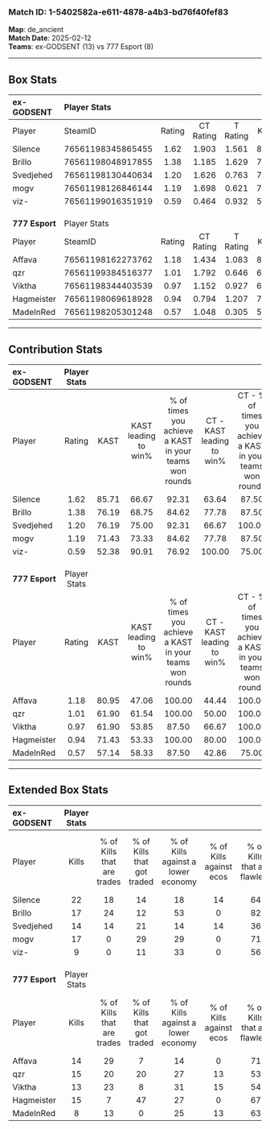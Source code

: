 ### Match ID: 1-5402582a-e611-4878-a4b3-bd76f40fef83  
**Map**: de_ancient  
**Match Date**: 2025-02-12  
**Teams**: ex-GODSENT (13) vs 777 Esport (8)  

---  

## Box Stats  

| **ex-GODSENT** | Player Stats      |        |           |          |       |      |       |         |        |      |     |
| :- | :- | :-: | :-: | :-: | :-: | :-: | :-: | :-: | :-: | :-: | :-: |
| Player         | SteamID           | Rating | CT Rating | T Rating | KAST  | ADR  | Kills | Assists | Deaths | K/D  | HS% |
| Silence        | 76561198345865455 |  1.62  |   1.903   |  1.561   | 85.71 | 95.5 |  22   |    6    |   12   | 1.83 | 54  |
| Brillo         | 76561198048917855 |  1.38  |   1.185   |  1.629   | 76.19 | 92.0 |  17   |    9    |   11   | 1.55 | 58  |
| Svedjehed      | 76561198130440634 |  1.20  |   1.626   |  0.763   | 76.19 | 89.7 |  14   |    6    |   12   | 1.17 | 28  |
| mogv           | 76561198126846144 |  1.19  |   1.698   |  0.621   | 71.43 | 82.8 |  17   |    4    |   15   | 1.13 | 70  |
| viz-           | 76561199016351919 |  0.59  |   0.464   |  0.932   | 52.38 | 45.4 |   9   |    2    |   15   | 0.60 | 55  |
|                |                   |        |           |          |       |      |       |         |        |      |     |
|                |                   |        |           |          |       |      |       |         |        |      |     |
|                |                   |        |           |          |       |      |       |         |        |      |     |
| **777 Esport** | Player Stats      |        |           |          |       |      |       |         |        |      |     |
| Player         | SteamID           | Rating | CT Rating | T Rating | KAST  | ADR  | Kills | Assists | Deaths | K/D  | HS% |
| Affava         | 76561198162273762 |  1.18  |   1.434   |  1.083   | 80.95 | 87.3 |  14   |    6    |   14   | 1.00 | 57  |
| qzr            | 76561199384516377 |  1.01  |   1.792   |  0.646   | 61.90 | 91.8 |  15   |    9    |   18   | 0.83 | 40  |
| Viktha         | 76561198344403539 |  0.97  |   1.152   |  0.927   | 61.90 | 79.4 |  13   |    5    |   14   | 0.93 | 53  |
| Hagmeister     | 76561198069618928 |  0.94  |   0.794   |  1.207   | 71.43 | 57.0 |  15   |    4    |   18   | 0.83 | 46  |
| MadeInRed      | 76561198205301248 |  0.57  |   1.048   |  0.305   | 57.14 | 35.1 |   8   |    7    |   15   | 0.53 | 25  |
---  

## Contribution Stats  

| **ex-GODSENT** | Player Stats |       |                      |                                                        |                           |                                                             |                          |                                                            |
| :- | :-: | :-: | :-: | :-: | :-: | :-: | :-: | :-: |
| Player         |    Rating    | KAST  | KAST leading to win% | % of times you achieve a KAST in your teams won rounds | CT - KAST leading to win% | CT - % of times you achieve a KAST in your teams won rounds | T - KAST leading to win% | T - % of times you achieve a KAST in your teams won rounds |
| Silence        |     1.62     | 85.71 |        66.67         |                         92.31                          |           63.64           |                            87.50                            |          71.43           |                           100.00                           |
| Brillo         |     1.38     | 76.19 |        68.75         |                         84.62                          |           77.78           |                            87.50                            |          57.14           |                           80.00                            |
| Svedjehed      |     1.20     | 76.19 |        75.00         |                         92.31                          |           66.67           |                           100.00                            |          100.00          |                           80.00                            |
| mogv           |     1.19     | 71.43 |        73.33         |                         84.62                          |           77.78           |                            87.50                            |          66.67           |                           80.00                            |
| viz-           |     0.59     | 52.38 |        90.91         |                         76.92                          |          100.00           |                            75.00                            |          80.00           |                           80.00                            |
|                |              |       |                      |                                                        |                           |                                                             |                          |                                                            |
|                |              |       |                      |                                                        |                           |                                                             |                          |                                                            |
|                |              |       |                      |                                                        |                           |                                                             |                          |                                                            |
| **777 Esport** | Player Stats |       |                      |                                                        |                           |                                                             |                          |                                                            |
| Player         |    Rating    | KAST  | KAST leading to win% | % of times you achieve a KAST in your teams won rounds | CT - KAST leading to win% | CT - % of times you achieve a KAST in your teams won rounds | T - KAST leading to win% | T - % of times you achieve a KAST in your teams won rounds |
| Affava         |     1.18     | 80.95 |        47.06         |                         100.00                         |           44.44           |                           100.00                            |          50.00           |                           100.00                           |
| qzr            |     1.01     | 61.90 |        61.54         |                         100.00                         |           50.00           |                           100.00                            |          80.00           |                           100.00                           |
| Viktha         |     0.97     | 61.90 |        53.85         |                         87.50                          |           66.67           |                           100.00                            |          42.86           |                           75.00                            |
| Hagmeister     |     0.94     | 71.43 |        53.33         |                         100.00                         |           80.00           |                           100.00                            |          40.00           |                           100.00                           |
| MadeInRed      |     0.57     | 57.14 |        58.33         |                         87.50                          |           42.86           |                            75.00                            |          80.00           |                           100.00                           |
---  

## Extended Box Stats  

| **ex-GODSENT** | Player Stats |                            |                            |                                    |                         |                              |                                 |        |                             |                                     |                          |                               |                            |
| :- | :-: | :-: | :-: | :-: | :-: | :-: | :-: | :-: | :-: | :-: | :-: | :-: | :-: |
| Player         |    Kills     | % of Kills that are trades | % of Kills that got traded | % of Kills against a lower economy | % of Kills against ecos | % of Kills that are flawless | % of Kills that are close duels | Deaths | % of Deaths that get traded | % of Deaths against a lower economy | % of Deaths against ecos | % of Deaths that are flawless | % of Deaths that are close |
| Silence        |      22      |             18             |             14             |                 18                 |           14            |              64              |                5                |   12   |             42              |                 25                  |            8             |              50               |             8              |
| Brillo         |      17      |             24             |             12             |                 53                 |            0            |              82              |                6                |   11   |              0              |                  9                  |            0             |              64               |             9              |
| Svedjehed      |      14      |             14             |             21             |                 14                 |           14            |              36              |               21                |   12   |             17              |                 17                  |            0             |              33               |             17             |
| mogv           |      17      |             0              |             29             |                 29                 |            0            |              71              |                6                |   15   |             13              |                 13                  |            0             |              80               |             0              |
| viz-           |      9       |             0              |             11             |                 33                 |            0            |              56              |               11                |   15   |             20              |                 13                  |            0             |              73               |             0              |
|                |              |                            |                            |                                    |                         |                              |                                 |        |                             |                                     |                          |                               |                            |
|                |              |                            |                            |                                    |                         |                              |                                 |        |                             |                                     |                          |                               |                            |
|                |              |                            |                            |                                    |                         |                              |                                 |        |                             |                                     |                          |                               |                            |
| **777 Esport** | Player Stats |                            |                            |                                    |                         |                              |                                 |        |                             |                                     |                          |                               |                            |
| Player         |    Kills     | % of Kills that are trades | % of Kills that got traded | % of Kills against a lower economy | % of Kills against ecos | % of Kills that are flawless | % of Kills that are close duels | Deaths | % of Deaths that get traded | % of Deaths against a lower economy | % of Deaths against ecos | % of Deaths that are flawless | % of Deaths that are close |
| Affava         |      14      |             29             |             7              |                 14                 |            0            |              71              |                0                |   14   |             14              |                  7                  |            0             |              71               |             21             |
| qzr            |      15      |             20             |             20             |                 27                 |           13            |              53              |                7                |   18   |             28              |                 11                  |            0             |              61               |             6              |
| Viktha         |      13      |             23             |             8              |                 31                 |           15            |              54              |                8                |   14   |             14              |                 14                  |            0             |              36               |             21             |
| Hagmeister     |      15      |             7              |             47             |                 27                 |            0            |              67              |               13                |   18   |             17              |                  6                  |            0             |              72               |             0              |
| MadeInRed      |      8       |             13             |             0              |                 25                 |           13            |              63              |                0                |   15   |             13              |                  7                  |            0             |              73               |             0              |
